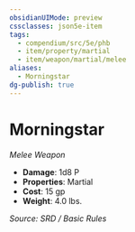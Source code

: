```yaml
---
obsidianUIMode: preview
cssclasses: json5e-item
tags:
  - compendium/src/5e/phb
  - item/property/martial
  - item/weapon/martial/melee
aliases:
  - Morningstar
dg-publish: true
---
```

# Morningstar
*Melee Weapon*  

- **Damage**: 1d8 P
- **Properties**: Martial
- **Cost**: 15 gp
- **Weight**: 4.0 lbs.

*Source: SRD / Basic Rules*